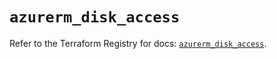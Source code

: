 # `azurerm_disk_access`

Refer to the Terraform Registry for docs: [`azurerm_disk_access`](https://registry.terraform.io/providers/hashicorp/azurerm/4.47.0/docs/resources/disk_access).
